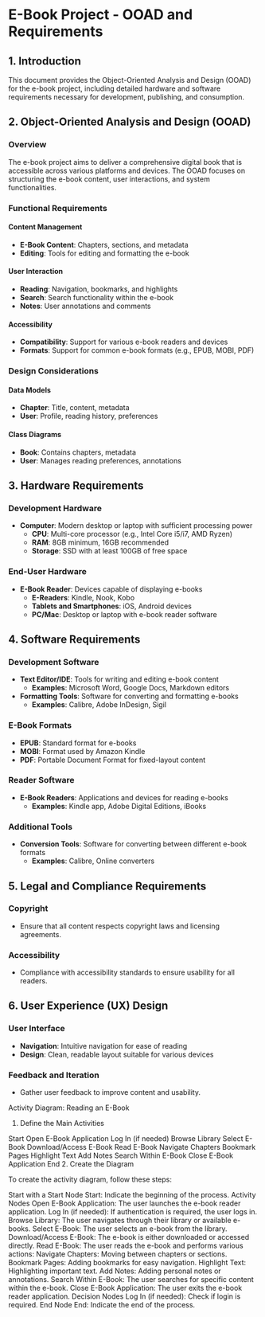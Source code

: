   # E-Book Project - OOAD and Requirements


## 1. Introduction

This document provides the Object-Oriented Analysis and Design (OOAD) for the e-book project, including detailed hardware and software requirements necessary for development, publishing, and consumption.

## 2. Object-Oriented Analysis and Design (OOAD)

### Overview

The e-book project aims to deliver a comprehensive digital book that is accessible across various platforms and devices. The OOAD focuses on structuring the e-book content, user interactions, and system functionalities.

### Functional Requirements

#### Content Management
- **E-Book Content**: Chapters, sections, and metadata
- **Editing**: Tools for editing and formatting the e-book

#### User Interaction
- **Reading**: Navigation, bookmarks, and highlights
- **Search**: Search functionality within the e-book
- **Notes**: User annotations and comments

#### Accessibility
- **Compatibility**: Support for various e-book readers and devices
- **Formats**: Support for common e-book formats (e.g., EPUB, MOBI, PDF)

### Design Considerations

#### Data Models
- **Chapter**: Title, content, metadata
- **User**: Profile, reading history, preferences

#### Class Diagrams
- **Book**: Contains chapters, metadata
- **User**: Manages reading preferences, annotations

## 3. Hardware Requirements

### Development Hardware
- **Computer**: Modern desktop or laptop with sufficient processing power
  - **CPU**: Multi-core processor (e.g., Intel Core i5/i7, AMD Ryzen)
  - **RAM**: 8GB minimum, 16GB recommended
  - **Storage**: SSD with at least 100GB of free space

### End-User Hardware
- **E-Book Reader**: Devices capable of displaying e-books
  - **E-Readers**: Kindle, Nook, Kobo
  - **Tablets and Smartphones**: iOS, Android devices
  - **PC/Mac**: Desktop or laptop with e-book reader software

## 4. Software Requirements

### Development Software
- **Text Editor/IDE**: Tools for writing and editing e-book content
  - **Examples**: Microsoft Word, Google Docs, Markdown editors
- **Formatting Tools**: Software for converting and formatting e-books
  - **Examples**: Calibre, Adobe InDesign, Sigil

### E-Book Formats
- **EPUB**: Standard format for e-books
- **MOBI**: Format used by Amazon Kindle
- **PDF**: Portable Document Format for fixed-layout content

### Reader Software
- **E-Book Readers**: Applications and devices for reading e-books
  - **Examples**: Kindle app, Adobe Digital Editions, iBooks

### Additional Tools
- **Conversion Tools**: Software for converting between different e-book formats
  - **Examples**: Calibre, Online converters

## 5. Legal and Compliance Requirements

### Copyright
- Ensure that all content respects copyright laws and licensing agreements.

### Accessibility
- Compliance with accessibility standards to ensure usability for all readers.

## 6. User Experience (UX) Design

### User Interface
- **Navigation**: Intuitive navigation for ease of reading
- **Design**: Clean, readable layout suitable for various devices

### Feedback and Iteration
- Gather user feedback to improve content and usability.


Activity Diagram: Reading an E-Book
1. Define the Main Activities

Start
Open E-Book Application
Log In (if needed)
Browse Library
Select E-Book
Download/Access E-Book
Read E-Book
Navigate Chapters
Bookmark Pages
Highlight Text
Add Notes
Search Within E-Book
Close E-Book Application
End
2. Create the Diagram

To create the activity diagram, follow these steps:

Start with a Start Node
Start: Indicate the beginning of the process.
Activity Nodes
Open E-Book Application: The user launches the e-book reader application.
Log In (if needed): If authentication is required, the user logs in.
Browse Library: The user navigates through their library or available e-books.
Select E-Book: The user selects an e-book from the library.
Download/Access E-Book: The e-book is either downloaded or accessed directly.
Read E-Book: The user reads the e-book and performs various actions:
Navigate Chapters: Moving between chapters or sections.
Bookmark Pages: Adding bookmarks for easy navigation.
Highlight Text: Highlighting important text.
Add Notes: Adding personal notes or annotations.
Search Within E-Book: The user searches for specific content within the e-book.
Close E-Book Application: The user exits the e-book reader application.
Decision Nodes
Log In (if needed): Check if login is required.
End Node
End: Indicate the end of the process.
